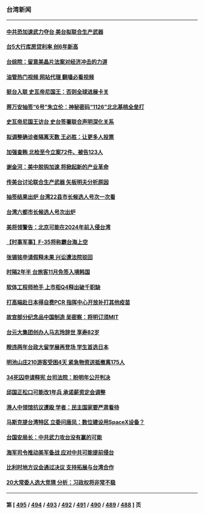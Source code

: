 ### 台湾新闻
---
#### [中共恐加速武力夺台 美台拟联合生产武器](../../pages/ncid1349361/n13850140.md?10220045) 
#### [台5大行库房贷利率 创6年新高](../../pages/ncid1349361/n13850321.md?10220045) 
#### [台综院：留意美晶片法案对经济冲击的力道](../../pages/ncid1349361/n13850322.md?10220045) 
#### [油管热门视频 网站代理 翻墙必看视频](http://132.145.103.77:81/youtube.html?10220045)
#### [挺台入联 史瓦帝尼国王：否则全球进展卡关](../../pages/ncid1349361/n13850259.md?10220045) 
#### [蒋万安抽签“6号”朱立伦：神秘密码“1126”北北基桃全垒打](../../pages/ncid1349361/n13850230.md?10220045) 
#### [史瓦帝尼国王访台 史台签署联合声明深化关系](../../pages/ncid1349361/n13850084.md?10220045) 
#### [拟调整确诊者隔离天数 王必胜：让更多人投票](../../pages/ncid1349361/n13850195.md?10220045) 
#### [加强查贿 北检至今立案72件、被告123人](../../pages/ncid1349361/n13850196.md?10220045) 
#### [谢金河：美中脱钩加速 将掀起新的产业革命](../../pages/ncid1349361/n13850062.md?10220045) 
#### [传美台讨论联合生产武器 矢板明夫分析原因](../../pages/ncid1349361/n13849990.md?10220045) 
#### [抽签结果出炉 台湾22县市长候选人号次一次看](../../pages/ncid1349361/n13849958.md?10220045) 
#### [台湾六都市长候选人号次出炉](../../pages/ncid1349361/n13849906.md?10220045) 
#### [美将领警告：北京可能在2024年前入侵台湾](../../pages/ncid1349361/n13849667.md?10220045) 
#### [【时事军事】F-35将称霸台海上空](../../pages/ncid1349361/n13848979.md?10220045) 
#### [张锡铭申请假释未果 兴讼遭法院驳回](../../pages/ncid1349361/n13849002.md?10220045) 
#### [时隔2年半 台旅客11月免签入境韩国](../../pages/ncid1349361/n13849003.md?10220045) 
#### [软体工程师抢手 上市柜Q4释出破千职缺](../../pages/ncid1349361/n13849007.md?10220045) 
#### [打高端赴日本得自费PCR 指挥中心开放补打其他疫苗](../../pages/ncid1349361/n13848994.md?10220045) 
#### [故宫部分纪念品中国制造 吴密察：将明订须MIT](../../pages/ncid1349361/n13848953.md?10220045) 
#### [台元大集团创办人马志玲辞世 享寿82岁](../../pages/ncid1349361/n13848900.md?10220045) 
#### [睽违两年台政大留学展再登场 学生首选日本](../../pages/ncid1349361/n13848897.md?10220045) 
#### [明池山庄210游客受困4天 紧急物资送抵撤离175人](../../pages/ncid1349361/n13848945.md?10220045) 
#### [34死囚申请释宪 台司法院：盼明年公开判决](../../pages/ncid1349361/n13848943.md?10220045) 
#### [邱国正松口可能改1年兵 承诺薪资定会调整](../../pages/ncid1349361/n13848927.md?10220045) 
#### [港人中领馆抗议遭殴 学者：民主国家要严肃看待](../../pages/ncid1349361/n13848820.md?10220045) 
#### [马斯克提台湾特区 立委问唐凤：数位建设用SpaceX设备？](../../pages/ncid1349361/n13848857.md?10220045) 
#### [台国安局长：中共武力攻台没有赢的可能](../../pages/ncid1349361/n13849200.md?10220045) 
#### [海军司令推动美军备战 应对中共可能提前侵台](../../pages/ncid1349361/n13849323.md?10220045) 
#### [比利时地方议会通过决议 支持拓展与台湾合作](../../pages/ncid1349361/n13849260.md?10220045) 
#### [20大常委人选大竞猜 分析：习政权将非常不稳](../../pages/ncid1349361/n13845571.md?10220045) 

---
#### 第 [ [495](./495.md?10220045) / [494](./494.md?10220045) / [493](./493.md?10220045) / [492](./492.md?10220045) / [491](./491.md?10220045) / [490](./490.md?10220045) / [489](./489.md?10220045) / [488](./488.md?10220045) ] 页
